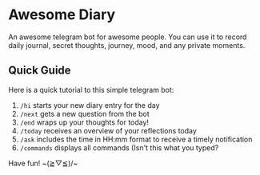 # Awesome Diary

An awesome telegram bot for awesome people. You can use it to record daily journal, secret thoughts, journey, mood, and any private moments. 

## Quick Guide
Here is a quick tutorial to this simple telegram bot:
1. `/hi` starts your new diary entry for the day
2. `/next` gets a new question from the bot
3. `/end` wraps up your thoughts for today!
4. `/today` receives an overview of your reflections today
5. `/ask` includes the time in HH:mm format to receive a timely notification
6. `/commands` displays all commands (Isn't this what you typed?

Have fun! ~(≧▽≦)/~